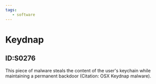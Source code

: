 ```yaml
---
tags:
   - software
---
```

# Keydnap
## ID:S0276
This piece of malware steals the content of the user's keychain while maintaining a permanent backdoor  (Citation: OSX Keydnap malware).
